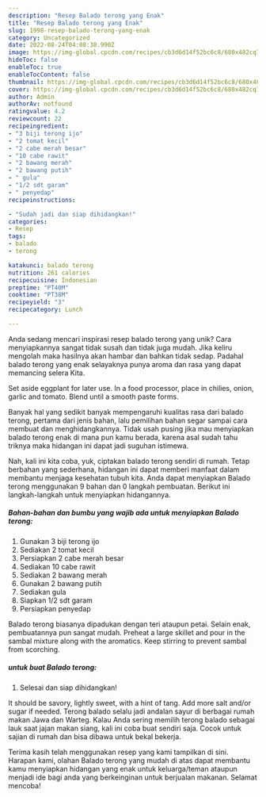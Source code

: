 ```yaml
---
description: "Resep Balado terong yang Enak"
title: "Resep Balado terong yang Enak"
slug: 1998-resep-balado-terong-yang-enak
category: Uncategorized
date: 2022-08-24T04:08:38.990Z
image: https://img-global.cpcdn.com/recipes/cb3d6d14f52bc6c8/680x482cq70/balado-terong-foto-resep-utama.jpg
hideToc: false
enableToc: true
enableTocContent: false
thumbnail: https://img-global.cpcdn.com/recipes/cb3d6d14f52bc6c8/680x482cq70/balado-terong-foto-resep-utama.jpg
cover: https://img-global.cpcdn.com/recipes/cb3d6d14f52bc6c8/680x482cq70/balado-terong-foto-resep-utama.jpg
author: Admin
authorAv: notfound
ratingvalue: 4.2
reviewcount: 22
recipeingredient:
- "3 biji terong ijo"
- "2 tomat kecil"
- "2 cabe merah besar"
- "10 cabe rawit"
- "2 bawang merah"
- "2 bawang putih"
- " gula"
- "1/2 sdt garam"
- " penyedap"
recipeinstructions:

- "Sudah jadi dan siap dihidangkan!"
categories:
- Resep
tags:
- balado
- terong

katakunci: balado terong 
nutrition: 261 calories
recipecuisine: Indonesian
preptime: "PT40M"
cooktime: "PT38M"
recipeyield: "3"
recipecategory: Lunch

---
```





Anda sedang mencari inspirasi resep balado terong yang unik? Cara menyiapkannya sangat tidak susah dan tidak juga mudah. Jika keliru mengolah maka hasilnya akan hambar dan bahkan tidak sedap. Padahal balado terong yang enak selayaknya punya aroma dan rasa yang dapat memancing selera Kita.





Set aside eggplant for later use. In a food processor, place in chilies, onion, garlic and tomato. Blend until a smooth paste forms.

Banyak hal yang sedikit banyak mempengaruhi kualitas rasa dari balado terong, pertama dari jenis bahan, lalu pemilihan bahan segar sampai cara membuat dan menghidangkannya. Tidak usah pusing jika mau menyiapkan balado terong enak di mana pun kamu berada, karena asal sudah tahu triknya maka hidangan ini dapat jadi suguhan istimewa.






Nah, kali ini kita coba, yuk, ciptakan balado terong sendiri di rumah. Tetap berbahan yang sederhana, hidangan ini dapat memberi manfaat dalam membantu menjaga kesehatan tubuh kita. Anda dapat menyiapkan Balado terong menggunakan 9 bahan dan 0 langkah pembuatan. Berikut ini langkah-langkah untuk menyiapkan hidangannya.

<!--inarticleads1-->

##### Bahan-bahan dan bumbu yang wajib ada untuk menyiapkan Balado terong:

1. Gunakan 3 biji terong ijo
1. Sediakan 2 tomat kecil
1. Persiapkan 2 cabe merah besar
1. Sediakan 10 cabe rawit
1. Sediakan 2 bawang merah
1. Gunakan 2 bawang putih
1. Sediakan  gula
1. Siapkan 1/2 sdt garam
1. Persiapkan  penyedap


Balado terong biasanya dipadukan dengan teri ataupun petai. Selain enak, pembuatannya pun sangat mudah. Preheat a large skillet and pour in the sambal mixture along with the aromatics. Keep stirring to prevent sambal from scorching. 

<!--inarticleads2-->

#####  untuk buat Balado terong:


1. Selesai dan siap dihidangkan!

It should be savory, lightly sweet, with a hint of tang. Add more salt and/or sugar if needed. Terong balado selalu jadi andalan sayur di berbagai rumah makan Jawa dan Warteg. Kalau Anda sering memilih terong balado sebagai lauk saat jajan makan siang, kali ini coba buat sendiri saja. Cocok untuk sajian di rumah dan bisa dibawa untuk bekal bekerja. 

Terima kasih telah menggunakan resep yang kami tampilkan di sini. Harapan kami, olahan Balado terong yang mudah di atas dapat membantu kamu menyiapkan hidangan yang enak untuk keluarga/teman ataupun menjadi ide bagi anda yang berkeinginan untuk berjualan makanan. Selamat mencoba!
